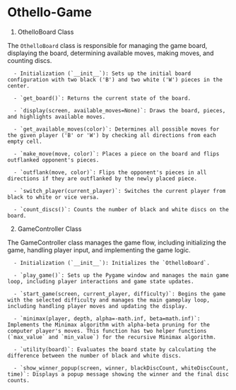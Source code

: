 # Othello-Game

1. OthelloBoard Class

The `OthelloBoard` class is responsible for managing the game board, displaying the board, determining available moves, making moves, and counting discs.

      - Initialization (`__init__`): Sets up the initial board configuration with two black ('B') and two white ('W') pieces in the center.

      - `get_board()`: Returns the current state of the board.

      - `display(screen, available_moves=None)`: Draws the board, pieces, and highlights available moves.

      - `get_available_moves(color)`: Determines all possible moves for the given player ('B' or 'W') by checking all directions from each empty cell.

      - `make_move(move, color)`: Places a piece on the board and flips outflanked opponent's pieces.

      - `outflank(move, color)`: Flips the opponent's pieces in all directions if they are outflanked by the newly placed piece.

      - `switch_player(current_player)`: Switches the current player from black to white or vice versa.

      - `count_discs()`: Counts the number of black and white discs on the board.

2. GameController Class

The GameController class manages the game flow, including initializing the game, handling player input, and implementing the game logic.

      - Initialization (`__init__`): Initializes the `OthelloBoard`.

      - `play_game()`: Sets up the Pygame window and manages the main game loop, including player interactions and game state updates.

      - `start_game(screen, current_player, difficulty)`: Begins the game with the selected difficulty and manages the main gameplay loop, including handling player moves and updating the display.

      - `minimax(player, depth, alpha=-math.inf, beta=math.inf)`: Implements the Minimax algorithm with alpha-beta pruning for the computer player's moves. This function has two helper functions (`max_value` and `min_value`) for the recursive Minimax algorithm.

      - `utility(board)`: Evaluates the board state by calculating the difference between the number of black and white discs.

      - `show_winner_popup(screen, winner, blackDiscCount, whiteDiscCount, time)`: Displays a popup message showing the winner and the final disc counts.
